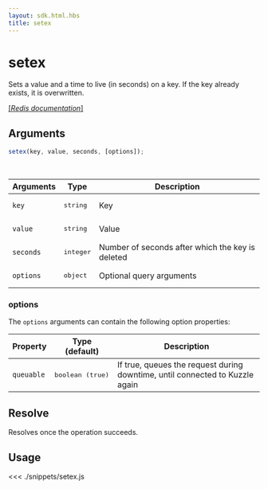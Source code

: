 ```yaml
---
layout: sdk.html.hbs
title: setex
---
```


# setex

Sets a value and a time to live (in seconds) on a key. If the key already exists, it is overwritten.

[[_Redis documentation_]](https://redis.io/commands/setex)

## Arguments

```js
setex(key, value, seconds, [options]);
```

<br/>

| Arguments | Type               | Description                                      |
| --------- | ------------------ | ------------------------------------------------ |
| `key`     | <pre>string</pre>  | Key                                              |
| `value`   | <pre>string</pre>  | Value                                            |
| `seconds` | <pre>integer</pre> | Number of seconds after which the key is deleted |
| `options` | <pre>object</pre>  | Optional query arguments                         |

### options

The `options` arguments can contain the following option properties:

| Property   | Type (default)            | Description                                                                  |
| ---------- | ------------------------- | ---------------------------------------------------------------------------- |
| `queuable` | <pre>boolean (true)</pre> | If true, queues the request during downtime, until connected to Kuzzle again |

## Resolve

Resolves once the operation succeeds.

## Usage

<<< ./snippets/setex.js
